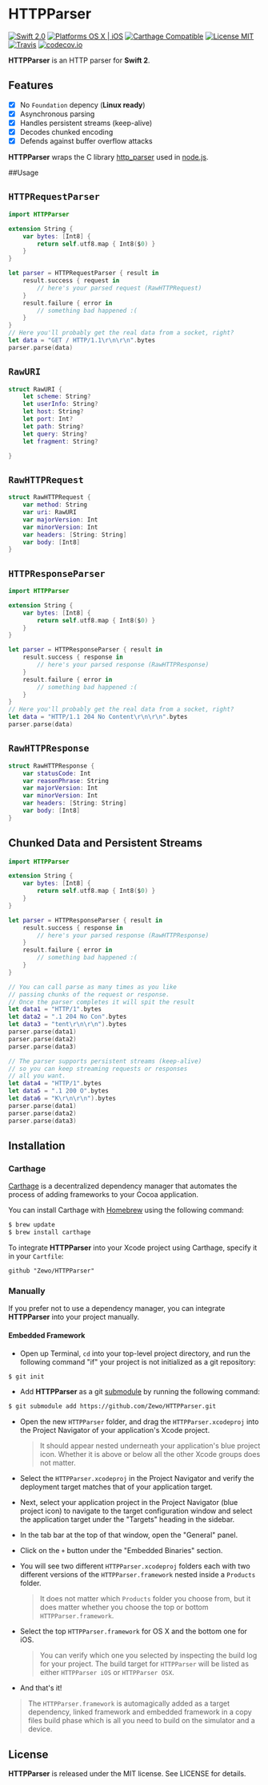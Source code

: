 HTTPParser
=======

[![Swift 2.0](https://img.shields.io/badge/Swift-2.0-orange.svg?style=flat)](https://developer.apple.com/swift/)
[![Platforms OS X | iOS](https://img.shields.io/badge/Platforms-OS%20X%20%7C%20iOS-lightgray.svg?style=flat)](https://developer.apple.com/swift/)
[![Carthage Compatible](https://img.shields.io/badge/Carthage-Compatible-4BC51D.svg?style=flat)](https://github.com/Carthage/Carthage)
[![License MIT](https://img.shields.io/badge/License-MIT-blue.svg?style=flat)](https://github.com/Carthage/Carthage)
[![Travis](https://img.shields.io/badge/Build-Passing-4BC51D.svg?style=flat)](https://travis-ci.org/Zewo/HTTPParser)
[![codecov.io](http://codecov.io/github/Zewo/HTTPParser/coverage.svg?branch=master)](http://codecov.io/github/Zewo/HTTPParser?branch=master)

**HTTPParser** is an HTTP parser for **Swift 2**.

## Features

- [x] No `Foundation` depency (**Linux ready**)
- [x] Asynchronous parsing
- [x] Handles persistent streams (keep-alive)
- [x] Decodes chunked encoding
- [x] Defends against buffer overflow attacks

**HTTPParser** wraps the C library [http_parser](https://github.com/nodejs/http-parser) used in [node.js](https://github.com/nodejs/node).

##Usage

`HTTPRequestParser`
-------------------

```swift
import HTTPParser

extension String {
    var bytes: [Int8] {
        return self.utf8.map { Int8($0) }
    }
}

let parser = HTTPRequestParser { result in
    result.success { request in
        // here's your parsed request (RawHTTPRequest)
    }
    result.failure { error in
        // something bad happened :(
    }
}
// Here you'll probably get the real data from a socket, right?
let data = "GET / HTTP/1.1\r\n\r\n".bytes
parser.parse(data)
```
`RawURI`
----------------
```swift
struct RawURI {
    let scheme: String?
    let userInfo: String?
    let host: String?
    let port: Int?
    let path: String?
    let query: String?
    let fragment: String?

}
```

`RawHTTPRequest`
----------------

```swift
struct RawHTTPRequest {
    var method: String
    var uri: RawURI
    var majorVersion: Int
    var minorVersion: Int
    var headers: [String: String]
    var body: [Int8]
}
```

`HTTPResponseParser`
-------------------

```swift
import HTTPParser

extension String {
    var bytes: [Int8] {
        return self.utf8.map { Int8($0) }
    }
}

let parser = HTTPResponseParser { result in
    result.success { response in
        // here's your parsed response (RawHTTPResponse)
    }
    result.failure { error in
        // something bad happened :(
    }
}
// Here you'll probably get the real data from a socket, right?
let data = "HTTP/1.1 204 No Content\r\n\r\n".bytes
parser.parse(data)
```

`RawHTTPResponse`
------------------

```swift
struct RawHTTPResponse {
    var statusCode: Int
    var reasonPhrase: String
    var majorVersion: Int
    var minorVersion: Int
    var headers: [String: String]
    var body: [Int8]
}
```


Chunked Data and Persistent Streams
-----------------------------------

```swift
import HTTPParser

extension String {
    var bytes: [Int8] {
        return self.utf8.map { Int8($0) }
    }
}

let parser = HTTPResponseParser { result in
    result.success { response in
        // here's your parsed response (RawHTTPResponse)
    }
    result.failure { error in
        // something bad happened :(
    }
}

// You can call parse as many times as you like
// passing chunks of the request or response.
// Once the parser completes it will spit the result
let data1 = "HTTP/1".bytes
let data2 = ".1 204 No Con".bytes
let data3 = "tent\r\n\r\n").bytes
parser.parse(data1)
parser.parse(data2)
parser.parse(data3)

// The parser supports persistent streams (keep-alive)
// so you can keep streaming requests or responses
// all you want.
let data4 = "HTTP/1".bytes
let data5 = ".1 200 O".bytes
let data6 = "K\r\n\r\n").bytes
parser.parse(data1)
parser.parse(data2)
parser.parse(data3)
```

## Installation

### Carthage

[Carthage](https://github.com/Carthage/Carthage) is a decentralized dependency manager that automates the process of adding frameworks to your Cocoa application.

You can install Carthage with [Homebrew](http://brew.sh/) using the following command:

```bash
$ brew update
$ brew install carthage
```

To integrate **HTTPParser** into your Xcode project using Carthage, specify it in your `Cartfile`:

```ogdl
github "Zewo/HTTPParser"
```

### Manually

If you prefer not to use a dependency manager, you can integrate **HTTPParser** into your project manually.

#### Embedded Framework

- Open up Terminal, `cd` into your top-level project directory, and run the following command "if" your project is not initialized as a git repository:

```bash
$ git init
```

- Add **HTTPParser** as a git [submodule](http://git-scm.com/docs/git-submodule) by running the following command:

```bash
$ git submodule add https://github.com/Zewo/HTTPParser.git
```

- Open the new `HTTPParser` folder, and drag the `HTTPParser.xcodeproj` into the Project Navigator of your application's Xcode project.

    > It should appear nested underneath your application's blue project icon. Whether it is above or below all the other Xcode groups does not matter.

- Select the `HTTPParser.xcodeproj` in the Project Navigator and verify the deployment target matches that of your application target.
- Next, select your application project in the Project Navigator (blue project icon) to navigate to the target configuration window and select the application target under the "Targets" heading in the sidebar.
- In the tab bar at the top of that window, open the "General" panel.
- Click on the `+` button under the "Embedded Binaries" section.
- You will see two different `HTTPParser.xcodeproj` folders each with two different versions of the `HTTPParser.framework` nested inside a `Products` folder.

    > It does not matter which `Products` folder you choose from, but it does matter whether you choose the top or bottom `HTTPParser.framework`.

- Select the top `HTTPParser.framework` for OS X and the bottom one for iOS.

    > You can verify which one you selected by inspecting the build log for your project. The build target for `HTTPParser` will be listed as either `HTTPParser iOS` or `HTTPParser OSX`.

- And that's it!

> The `HTTPParser.framework` is automagically added as a target dependency, linked framework and embedded framework in a copy files build phase which is all you need to build on the simulator and a device.

License
-------

**HTTPParser** is released under the MIT license. See LICENSE for details.